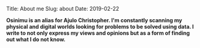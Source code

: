 Title: About me
Slug: about
Date: 2019-02-22

<div class="intro">
          <b><span id="intro-description">Osinimu is an alias for Ajulo Christopher. 
                                          I'm constantly scanning my physical and digital worlds
                                          looking for problems to be solved using data.
                                          I write to not only express my views and opinions but
                                          as a form of finding out what I do not know.</span></b>
</div>